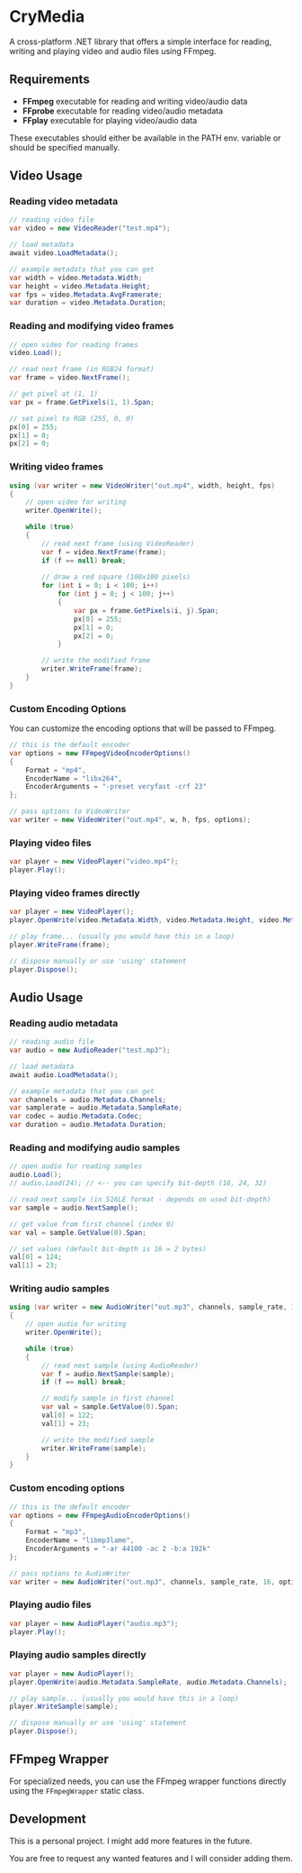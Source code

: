 # CryMedia
A cross-platform .NET library that offers a simple interface for reading, writing and playing video and audio files using FFmpeg.

## Requirements
- **FFmpeg** executable for reading and writing video/audio data
- **FFprobe** executable for reading video/audio metadata
- **FFplay** executable for playing video/audio data

These executables should either be available in the PATH env. variable or should be specified manually.

## Video Usage
### Reading video metadata
```csharp
// reading video file
var video = new VideoReader("test.mp4");

// load metadata
await video.LoadMetadata();

// example metadata that you can get
var width = video.Metadata.Width;
var height = video.Metadata.Height;
var fps = video.Metadata.AvgFramerate;
var duration = video.Metadata.Duration;
```
### Reading and modifying video frames
```csharp
// open video for reading frames
video.Load();

// read next frame (in RGB24 format)
var frame = video.NextFrame();

// get pixel at (1, 1)
var px = frame.GetPixels(1, 1).Span;

// set pixel to RGB (255, 0, 0)
px[0] = 255;
px[1] = 0;
px[2] = 0;
```
### Writing video frames
```csharp
using (var writer = new VideoWriter("out.mp4", width, height, fps)
{
    // open video for writing
    writer.OpenWrite();

    while (true)
    {
        // read next frame (using VideoReader)
        var f = video.NextFrame(frame);
        if (f == null) break;
       
        // draw a red square (100x100 pixels)
        for (int i = 0; i < 100; i++)
            for (int j = 0; j < 100; j++)
            {
                var px = frame.GetPixels(i, j).Span;
                px[0] = 255;
                px[1] = 0;
                px[2] = 0;
            }

        // write the modified frame
        writer.WriteFrame(frame);
    }
}
```
### Custom Encoding Options
You can customize the encoding options that will be passed to FFmpeg.

```csharp
// this is the default encoder
var options = new FFmpegVideoEncoderOptions()
{
    Format = "mp4",
    EncoderName = "libx264",
    EncoderArguments = "-preset veryfast -crf 23"
};

// pass options to VideoWriter
var writer = new VideoWriter("out.mp4", w, h, fps, options);
```
### Playing video files
```csharp
var player = new VideoPlayer("video.mp4");
player.Play();
```
### Playing video frames directly
```csharp
var player = new VideoPlayer();
player.OpenWrite(video.Metadata.Width, video.Metadata.Height, video.Metadata.AvgFramerateText);

// play frame... (usually you would have this in a loop)
player.WriteFrame(frame);

// dispose manually or use 'using' statement
player.Dispose();
```

## Audio Usage
### Reading audio metadata
```csharp
// reading audio file
var audio = new AudioReader("test.mp3");

// load metadata
await audio.LoadMetadata();

// example metadata that you can get
var channels = audio.Metadata.Channels;
var samplerate = audio.Metadata.SampleRate;
var codec = audio.Metadata.Codec;
var duration = audio.Metadata.Duration;
```
### Reading and modifying audio samples
```csharp
// open audio for reading samples
audio.Load();
// audio.Load(24); // <-- you can specify bit-depth (16, 24, 32)

// read next sample (in S16LE format - depends on used bit-depth)
var sample = audio.NextSample();

// get value from first channel (index 0)
var val = sample.GetValue(0).Span;

// set values (default bit-depth is 16 = 2 bytes)
val[0] = 124;
val[1] = 23;
```
### Writing audio samples
```csharp
using (var writer = new AudioWriter("out.mp3", channels, sample_rate, 16)
{
    // open audio for writing
    writer.OpenWrite();

    while (true)
    {
        // read next sample (using AudioReader)
        var f = audio.NextSample(sample);
        if (f == null) break;

        // modify sample in first channel
        var val = sample.GetValue(0).Span;
        val[0] = 122;
        val[1] = 23;

        // write the modified sample
        writer.WriteFrame(sample);
    }
}
```
### Custom encoding options

```csharp
// this is the default encoder
var options = new FFmpegAudioEncoderOptions()
{
    Format = "mp3",
    EncoderName = "libmp3lame",
    EncoderArguments = "-ar 44100 -ac 2 -b:a 192k"
};

// pass options to AudioWriter
var writer = new AudioWriter("out.mp3", channels, sample_rate, 16, options);
```

### Playing audio files
```csharp
var player = new AudioPlayer("audio.mp3");
player.Play();
```

### Playing audio samples directly
```csharp
var player = new AudioPlayer();
player.OpenWrite(audio.Metadata.SampleRate, audio.Metadata.Channels);

// play sample... (usually you would have this in a loop)
player.WriteSample(sample);

// dispose manually or use 'using' statement
player.Dispose();
```
## FFmpeg Wrapper
For specialized needs, you can use the FFmpeg wrapper functions directly using the `FFmpegWrapper` static class.

## Development
This is a personal project. I might add more features in the future.

You are free to request any wanted features and I will consider adding them.
